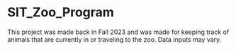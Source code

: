 # SIT_Zoo_Program
This project was made back in Fall 2023 and was made for keeping track of animals that are currently in or traveling to the zoo. Data inputs may vary.
